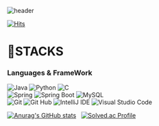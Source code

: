 ![header](https://capsule-render.vercel.app/api?type=waving&color=timeGradient&text=Welcome%20to%20Arachneee's%20GitHub%20&animation=twinkling&fontSize=25&fontAlignY=40&fontAlign=70&height=250)

[![Hits](https://hits.seeyoufarm.com/api/count/incr/badge.svg?url=https%3A%2F%2Fgithub.com%2FArachneee&count_bg=%2379C83D&title_bg=%23555555&icon=github.svg&icon_color=%23E7E7E7&title=hits&edge_flat=false)](https://hits.seeyoufarm.com)

# 💪STACKS
### Languages & FrameWork
![Java](https://img.shields.io/badge/Java-007396.svg?&style=plastic&logo=Java&logoColor=white)
![Python](https://img.shields.io/badge/Python-3776AB.svg?&style=plastic&logo=Python&logoColor=white)
![C](https://img.shields.io/badge/C-A8B9CC.svg?&style=plastic&logo=C&logoColor=white)
<br>
![Spring](https://img.shields.io/badge/Spring-6DB33F.svg?&style=plastic&logo=Spring&logoColor=white)
![Spring Boot](https://img.shields.io/badge/Spring%20Boot-6DB33F.svg?&style=plastic&logo=Spring%20Boot&logoColor=white)
![MySQL](https://img.shields.io/badge/MySQL-4479A1.svg?&style=plastic&logo=MySQL&logoColor=white)
<br>
![Git](https://img.shields.io/badge/Git-F05032.svg?&style=plastic&logo=Git&logoColor=white)
![Git Hub](https://img.shields.io/badge/GitHub-181717.svg?&style=plastic&logo=GitHub&logoColor=white)
![IntelliJ IDE](https://img.shields.io/badge/IntelliJ%20IDEA-000000.svg?&style=plastic&logo=IntelliJ%20IDEA&logoColor=white)
![Visual Studio Code](https://img.shields.io/badge/Visual%20Studio%20Code-007ACC.svg?&style=plastic&logo=Visual%20Studio%20Code&logoColor=white)
<br>

[![Anurag's GitHub stats](https://github-readme-stats.vercel.app/api?username=Arachneee&hide_title=true&show_icons=true&include_all_commits=true&disable_animations=true&theme=vue)](https://github.com/anuraghazra/github-readme-stats)
&nbsp;
[![Solved.ac Profile](http://mazassumnida.wtf/api/v2/generate_badge?boj=jhg2819)](https://solved.ac/jhg2819/)




